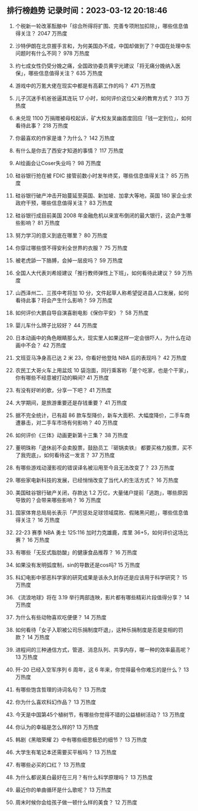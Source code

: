 
## 排行榜趋势 记录时间：2023-03-12 20:18:46
  
  1. 个税新一轮改革酝酿中「综合所得将扩围、完善专项附加扣除」，哪些信息值得关注？ 2047 万热度
    
  2. 沙特伊朗在北京握手言和，为何美国办不成，中国却做到了？中国在处理中东问题时有什么不同？ 978 万热度
    
  3. 约七成女性仍受分娩之痛，全国政协委员黄宇光建议「将无痛分娩纳入医保」，哪些信息值得关注？ 635 万热度
    
  4. 游戏中的万氪大佬在现实中都是有高薪工作的吗？ 471 万热度
    
  5. 儿子沉迷手机爸爸逼其连玩 17 小时，如何评价这位父亲的教育方式？ 313 万热度
    
  6. 未兑现 1100 万捐赠被母校起诉，矿大校友吴幽首度回应「钱一定到位」，如何看待此事？ 218 万热度
    
  7. 你最喜欢的作家是谁？为什么？ 142 万热度
    
  8. 有什么是你去了西安才知道的事情？ 117 万热度
    
  9. AI绘画会让Coser失业吗？ 98 万热度
    
  10. 硅谷银行抢在被 FDIC 接管前数小时发年终奖，哪些信息值得关注？ 85 万热度
    
  11. 硅谷银行破产冲击开始蔓延至英国、新加坡、加拿大等地，英国 180 家企业求政府干预，哪些信息值得关注？ 83 万热度
    
  12. 硅谷银行成目前美国 2008 年金融危机以来宣布倒闭的最大银行，这会产生哪些影响？ 81 万热度
    
  13. 努力学习的意义到底在哪里？ 80 万热度
    
  14. 你穿过哪些恨不得安利全世界的衣服？ 75 万热度
    
  15. 被老虎舔一下胳膊，会掉一层皮吗？ 59 万热度
    
  16. 全国人大代表刘希娅建议「推行教师弹性上下班」，如何看待此建议？ 59 万热度
    
  17. 山西泽州二、三孩中考将加 10 分，文件起草人称希望促进县人口发展，如何看待此事？将会产生什么影响？ 59 万热度
    
  18. 如何评价大鹏自导自演喜剧电影《保你平安》？ 58 万热度
    
  19. 婴儿车什么牌子比较好？ 44 万热度
    
  20. 日本动画中的角色眼睛那么大，现实里人如果这样一定会很吓人，为什么在动画中不会？ 42 万热度
    
  21. 文班亚马净身高已达 2 米 23，你看好他登陆 NBA 后的表现吗？ 42 万热度
    
  22. 农民工大哥火车上用盆炫 10 袋泡面，同行乘客称「是个吃家，也是个干家」，你有哪些不经意被打动的瞬间? 41 万热度
    
  23. 有没有好听的歌，分享一下吧？ 41 万热度
    
  24. 大学期间，是旅游重要还是存钱重要？ 41 万热度
    
  25. 据不完全统计，已有超 86 款车型降价，新车大面积、大幅度降价，二手车商遭暴击，对二手车市场有何影响？ 40 万热度
    
  26. 如何评价《三体》动画更新第十三集？ 38 万热度
    
  27. 董明珠称「退休前不会卖股票，鼓励员工『砸锅卖铁』 都要买格力股票，买不了我兜底」，如何看待这一发言？ 37 万热度
    
  28. 有哪些游戏动漫影视的错误译名被沿用至今且无法改变了？ 23 万热度
    
  29. 哪些家电新科技的发展，已经悄悄改变了当代人的生活方式？ 16 万热度
    
  30. 美国硅谷银行破产关闭，存款达 1.2 万亿，大量储户提前「逃跑」，哪些原因导致的？会带来哪些影响？ 16 万热度
    
  31. 国家体育总局局长表示「严厉惩处足球领域腐败、假赌黑问题」，哪些信息值得关注？ 16 万热度
    
  32. 22-23 赛季 NBA 勇士 125:116 加时力克雄鹿，库里 36+5，如何评价这场比赛？ 16 万热度
    
  33. 有哪些「无反式脂肪酸」的健康食品推荐？ 16 万热度
    
  34. 如果没有发明弧度制，sin的导数还是cos吗? 15 万热度
    
  35. 科幻电影中邪恶科学家的研究成果是该永久封存还是应该用于科学研究？ 15 万热度
    
  36. 《流浪地球》将在 3.19 举行两部连映，影片都有哪些精彩片段值得分享？ 14 万热度
    
  37. 为什么有些动物喜欢吃便便？ 14 万热度
    
  38. 如何看待「女子入职被公司乐捐制度吓退」，这种乐捐制度是否是变相的罚款？ 14 万热度
    
  39. 进程间的三种通信方式，管道、消息队列、共享内存，哪一种的效率最高呢？ 13 万热度
    
  40. 歼-20 已经入空军序列 6 周年，这 6 年来，你觉得最令你难忘的是什么？ 13 万热度
    
  41. 有哪些饱含哲理的诗词名句？ 13 万热度
    
  42. 你为什么喜欢科幻作品？ 13 万热度
    
  43. 今天是中国第45个植树节，有哪些你觉得不错的公益植树活动？ 13 万热度
    
  44. 你认为的幸福是怎么样的? 13 万热度
    
  45. 韩剧《黑暗荣耀 2》中有哪些细思极恐的细节？ 13 万热度
    
  46. 大学生有笔记本还需要买平板吗？ 13 万热度
    
  47. 有哪些必买的口红？ 13 万热度
    
  48. 为什么都说美白最好在三月？有什么科学原理吗？ 13 万热度
    
  49. 最近你的单曲循环是什么歌呢？ 13 万热度
    
  50. 周末时候你会给孩子做一顿什么样的美食？ 12 万热度
    